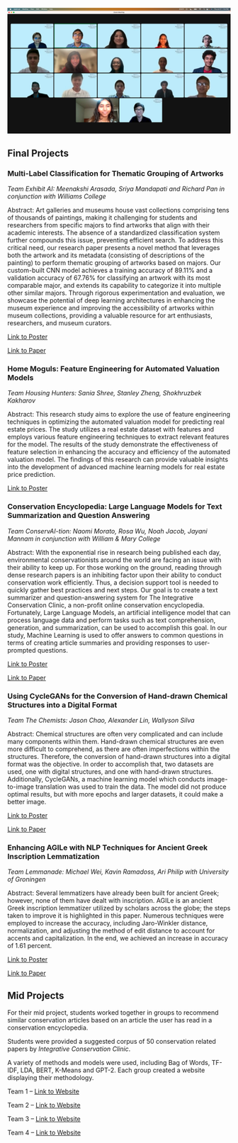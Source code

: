 <p align="center">
  <img src="class.png" />
</p>

## Final Projects

### **Multi-Label Classification for Thematic Grouping of Artworks** 

*Team Exhibit AI: Meenakshi Arasada, Sriya Mandapati and Richard Pan in conjunction with Williams College*

Abstract: Art galleries and museums house vast collections comprising tens of thousands of paintings, making
it challenging for students and researchers from specific majors to find artworks that align with
their academic interests. The absence of a standardized classification system further compounds this
issue, preventing efficient search. To address this critical need, our research paper presents a novel
method that leverages both the artwork and its metadata (consisting of descriptions of the painting)
to perform thematic grouping of artworks based on majors. Our custom-built CNN model achieves
a training accuracy of 89.11% and a validation accuracy of 67.76% for classifying an artwork with
its most comparable major, and extends its capability to categorize it into multiple other similar
majors. Through rigorous experimentation and evaluation, we showcase the potential of deep learning
architectures in enhancing the museum experience and improving the accessibility of artworks within
museum collections, providing a valuable resource for art enthusiasts, researchers, and museum
curators.

[Link to Poster](ArtMuseum.png)

[Link to Paper](ArtMuseum.pdf)


### **Home Moguls: Feature Engineering for Automated Valuation Models**

*Team Housing Hunters: Sania Shree, Stanley Zheng, Shokhruzbek Kakharov*

Abstract: This research study aims to explore the use of feature engineering techniques in optimizing the automated valuation model for predicting real estate prices. The study utilizes a real estate dataset with features and employs various feature engineering techniques to extract relevant features for the model. The results of the study demonstrate the effectiveness of feature selection in enhancing the accuracy and efficiency of the automated valuation model. The findings of this research can provide valuable insights into the development of advanced machine learning models for real estate price prediction.

[Link to Poster](HouseHunters.png)

### **Conservation Encyclopedia: Large Language Models for Text Summarization and Question Answering**

*Team ConservAI-tion: Naomi Morato, Rosa Wu, Noah Jacob, Jayani Mannam in conjunction with William & Mary College*

Abstract: With the exponential rise in research being published each day, environmental conservationists around the world are facing an issue with their ability to keep up. For those working on the ground, reading through dense research papers is an inhibiting factor upon their ability to conduct conservation work efficiently. Thus, a decision support tool is needed to quickly gather best practices and next steps. Our goal is to create a text summarizer and question-answering system for The Integrative Conservation Clinic, a non-profit online conservation encyclopedia. Fortunately, Large Language Models, an artificial intelligence model that can process language data and perform tasks such as text comprehension, generation, and summarization, can be used to accomplish this goal. In our study, Machine Learning is used to offer answers to common questions in terms of creating article summaries and providing responses to user-prompted questions.

[Link to Poster](Conservation.png)

[Link to Paper](Conservation.pdf)

### **Using CycleGANs for the Conversion of Hand-drawn Chemical Structures into a Digital Format**

*Team The Chemists: Jason Chao, Alexander Lin, Wallyson Silva*

Abstract: Chemical structures are often very complicated and can include many components within them. Hand-drawn chemical structures are even more difficult to comprehend, as there are often imperfections within the structures. Therefore, the conversion of hand-drawn structures into a digital format was the objective. In order to accomplish that, two datasets are used, one with digital structures, and one with hand-drawn structures. Additionally, CycleGANs, a machine learning model which conducts image-to-image translation was used to train the data. The model did not produce optimal results, but with more epochs and larger datasets, it could make a better image. 

[Link to Poster](Cyclegan.png)

[Link to Paper](Cyclegan.pdf)

### **Enhancing AGILe with NLP Techniques for Ancient Greek Inscription Lemmatization**

*Team Lemmanade: Michael Wei, Kavin Ramadoss, Ari Philip with University of Groningen* 

Abstract: Several lemmatizers have already been built for ancient Greek; however, none of them have dealt with inscription. AGILe is an ancient Greek inscription lemmatizer utilized by scholars across the globe; the steps taken to improve it is highlighted in this paper. Numerous techniques were employed to increase the accuracy, including Jaro-Winkler distance, normalization, and adjusting the method of edit distance to account for accents and capitalization. In the end, we achieved an increase in accuracy of 1.61 percent.

[Link to Poster](AGILe.png)

[Link to Paper](AGILe.pdf)

## Mid Projects
For their mid project, students worked together in groups to  recommend similar conservation articles based on an article the user has read in a conservation encyclopedia. 

Students were provided a suggested corpus of 50 conservation related papers by *Integrative Conservation Clinic*.

A variety of methods and models were used, including Bag of Words, TF-IDF, LDA, BERT, K-Means and GPT-2. Each group created a website displaying their methodology. 

Team 1 – [Link to Website](https://shohruz11.github.io/example_website/)

Team 2 – [Link to Website](https://mehta-ai-aimlresearchbootcamp23.github.io/NLP_Midterm-Michael-Ari-Jason-Alex-/)

Team 3 – [Link to Website](https://stanleyzhe.github.io/midterm/)

Team 4 – [Link to Website](https://mehta-ai-aimlresearchbootcamp23.github.io/MidtermMRSR.github.io/)
